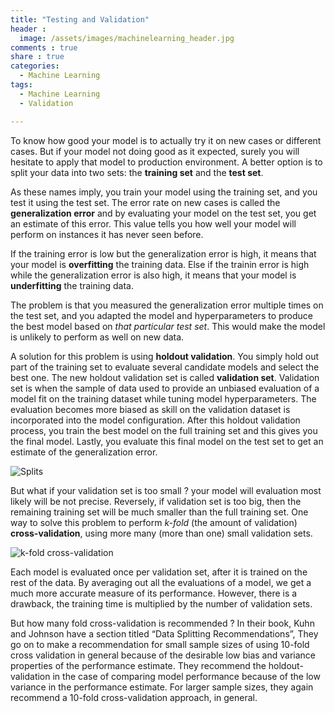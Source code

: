 ```yaml
---
title: "Testing and Validation"
header :
  image: /assets/images/machinelearning_header.jpg
comments : true
share : true
categories:
  - Machine Learning
tags:
  - Machine Learning
  - Validation

---
```


To know how good your model is to actually try it on new cases or different cases. But if your model not doing good as it expected, surely you will hesitate to apply that model to production environment. A better option is to split your data into two sets: the **training set** and the **test set**. 

As these names imply, you train your model using the training set, and you test it using the test set. The error rate on new cases is called the **generalization error** and by evaluating your model on the test set, you get an estimate of this error. This value tells you how well your model will perform on instances it has never seen before.

If the training error is low but the generalization error is high, it means that your model is **overfitting** the training data. Else if the trainin error is high while the generalization error is also high, it means that your model is **underfitting** the training data. 

The problem is that you measured the generalization error multiple times on the test set, and you adapted the model and hyperparameters to produce the best model based on *that particular test set*. This would make the model is unlikely to perform as well on new
data.

A solution for this problem is using **holdout validation**. You simply hold out part of the training set to evaluate several candidate models and select the best one. The new holdout validation set is called **validation set**. Validation set is when the sample of data used to provide an unbiased evaluation of a model fit on the training dataset while tuning model hyperparameters. The evaluation becomes more biased as skill on the validation dataset is incorporated into the model configuration. After this holdout validation process, you train the best model on the full training set and this gives you the final model. Lastly, you evaluate this final model on the test set to get an estimate of the generalization error.

![Splits](https://i.ibb.co/D754xkZ/train-val-test-split.png)

But what if your validation set is too small ? your model will evaluation most likely will be not precise. Reversely, if validation set is too big, then the remaining training set will be much smaller than the full training set. One way to solve this problem to perform *k-fold* (the amount of validation) **cross-validation**, using more many (more than one) small validation sets.

![k-fold cross-validation](https://i.ibb.co/JxwTHDt/grid-search-cross-validation.jpg)

Each model is evaluated once per validation set, after it is trained on the rest of the data. By averaging out all the evaluations of a model, we get a much more accurate measure of its performance. However, there is a drawback, the training time is multiplied by the number of validation sets.  

But how many fold cross-validation is recommended ? In their book, Kuhn and Johnson have a section titled “Data Splitting Recommendations”, They go on to make a recommendation for small sample sizes of using 10-fold cross validation in general because of the desirable low bias and variance properties of the performance estimate. They recommend the holdout-validation in the case of comparing model performance because of the low variance in the performance estimate. For larger sample sizes, they again recommend a 10-fold cross-validation approach, in general.







